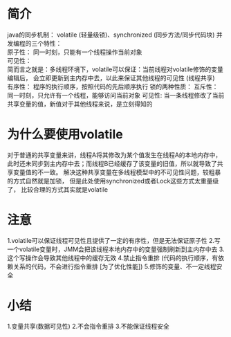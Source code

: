 # 简介
java的同步机制：
    volatile (轻量级锁)、synchronized (同步方法/同步代码块)
并发编程的三个特性：  
    原子性：
        同一时刻，只能有一个线程操作当前对象  
    可见性：        
        简而言之就是：多线程环境下，volatile可以保证：当前线程对volatile修饰的变量编辑后，
        会立即更新到主内存中去，以此来保证其他线程的可见性 (线程共享)    
    有序性：
        程序的执行顺序，按照代码的先后顺序执行
锁的两种性质：
    互斥性：
        同一时刻，只允许有一个线程，能够访问当前对象
    可见性:
        当一条线程修改了当前共享变量的值，新值对于其他线程来说，是立刻得知的

# 为什么要使用volatile
对于普通的共享变量来讲，线程A将其修改为某个值发生在线程A的本地内存中，
此时还未同步到主内存中去；而线程B已经缓存了该变量的旧值，所以就导致了共享变量值的不一致。
解决这种共享变量在多线程模型中的不可见性问题，较粗暴的方式自然就是加锁，
但是此处使用synchronized或者Lock这些方式太重量级了，
比较合理的方式其实就是volatile

# 注意
1.volatile可以保证线程可见性且提供了一定的有序性，但是无法保证原子性
2.写一个volatile变量时，JMM会把该线程本地内存中的变量强制刷新到主内存中去
3.这个写操作会导致其他线程中的缓存无效
4.禁止指令重排 (代码的执行顺序，有依赖关系的代码，不会进行指令重排 [为了优化性能])
5.修饰的变量、不一定线程安全

# 小结
1.变量共享(数据可见性)
2.不会指令重排
3.不能保证线程安全

